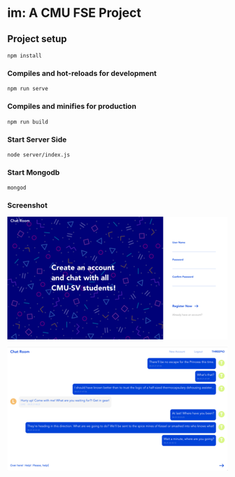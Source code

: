 # im: A CMU FSE Project

## Project setup
```
npm install
```

### Compiles and hot-reloads for development
```
npm run serve
```

### Compiles and minifies for production
```
npm run build
```

### Start Server Side
```
node server/index.js
```

### Start Mongodb
```
mongod
```

### Screenshot
![Register Page](README_IMG/regi.png)

![Chat Room](README_IMG/chat.png)
